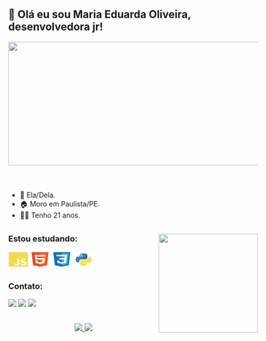## 👋 Olá eu sou Maria Eduarda Oliveira, desenvolvedora jr!
<div align="center">
  <img width="700px" height="250px" src="https://user-images.githubusercontent.com/108241366/228975758-d5d284fb-11db-43f7-8ccf-e2c98686300d.png">
</div><br><br>

- 🙂 Ela/Dela.
- 🏠 Moro em Paulista/PE.
- 👩🏽 Tenho 21 anos.

##

<img align="right" height="200" width="200" src="https://user-images.githubusercontent.com/108241366/196195211-6248b2ff-312f-47b5-914b-699ae4e86e87.png">

### Estou estudando: 
<div style="display: inline_block">
  <img align="center" height="30" width="40" src="https://raw.githubusercontent.com/devicons/devicon/master/icons/javascript/javascript-plain.svg">
  <img align="center" height="30" width="40" src="https://raw.githubusercontent.com/devicons/devicon/master/icons/html5/html5-original.svg">
  <img align="center" height="30" width="40" src="https://raw.githubusercontent.com/devicons/devicon/master/icons/css3/css3-original.svg">
  <img align="center" height="30" width="40" src="https://raw.githubusercontent.com/devicons/devicon/master/icons/python/python-original.svg">
</div>

 ## 
 
 ### Contato:
<div> 
  <a href = "mailto:eduardaoliveiraalmeida1@gmail.com"><img src="https://img.shields.io/badge/-Gmail-c14438?style=flat-square&logo=Gmail&logoColor=white"></a>
  <a href="https://www.linkedin.com/in/oliveira-mariaeduarda/" target="_blank"><img src="https://img.shields.io/badge/-LinkedIn-blue?style=flat-square&logo=Linkedin&logoColor=white" target="_blank"></a> 
   <a href = "https://eduardaoliveiraalmeida.github.io/Curriculo/"><img src="https://img.shields.io/badge/-Resume-000?style=flat-square&logo=read-the-docs&logoColor=white"></a>
 
##
  

<div align="center">
  <a href="https://github.com/EduardaOliveiraAlmeida">
  <img height="150em" src="https://github-readme-stats.vercel.app/api?username=EduardaOliveiraAlmeida&show_icons=true&theme=dracula&include_all_commits=true&count_private=true"/>
  <img height="150em" src="https://github-readme-stats.vercel.app/api/top-langs/?username=EduardaOliveiraAlmeida&layout=compact&langs_count=7&theme=dracula"/>
</div>
  
## 

<!---
MariaEOliAlmeida/MariaEOliAlmeida is a ✨ special ✨ repository because its `README.md` (this file) appears on your GitHub profile.
You can click the Preview link to take a look at your changes.
--->
